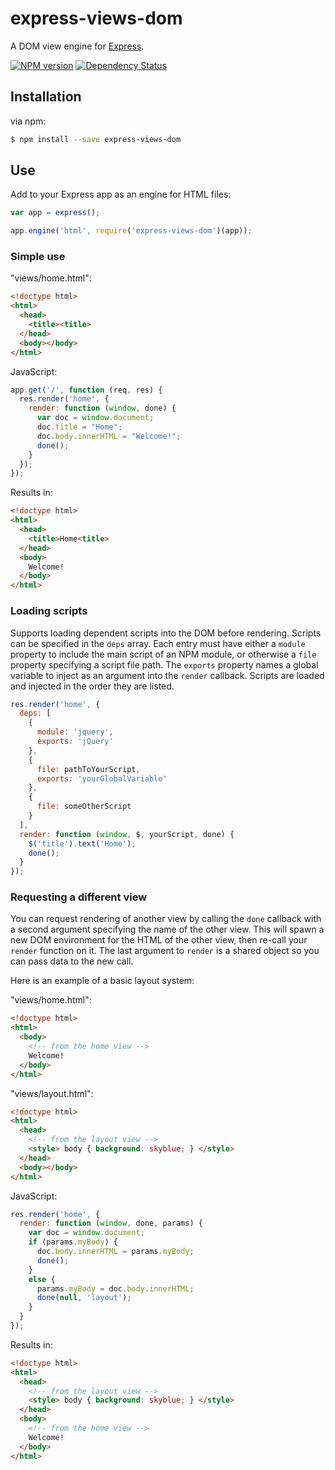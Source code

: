 express-views-dom
==========================

A DOM view engine for [Express](http://expressjs.com/).

[![NPM version](https://badge.fury.io/js/express-views-dom.png)](http://badge.fury.io/js/express-views-dom)
[![Dependency Status](https://david-dm.org/AndersDJohnson/express-views-dom.png)](https://david-dm.org/AndersDJohnson/express-views-dom)

## Installation

via npm:

```bash
$ npm install --save express-views-dom
```

## Use

Add to your Express app as an engine for HTML files:

```javascript
var app = express();

app.engine('html', require('express-views-dom')(app));
```

### Simple use

"views/home.html":
```html
<!doctype html>
<html>
  <head>
    <title><title>
  </head>
  <body></body>
</html>
```

JavaScript:
```javascript
app.get('/', function (req, res) {
  res.render('home', {
    render: function (window, done) {
      var doc = window.document;
      doc.title = "Home";
      doc.body.innerHTML = "Welcome!";
      done();
    }
  });
});

```

Results in:
```html
<!doctype html>
<html>
  <head>
    <title>Home<title>
  </head>
  <body>
    Welcome!
  </body>
</html>
```

### Loading scripts

Supports loading dependent scripts into the DOM before rendering.
Scripts can be specified in the `deps` array. Each entry must have either a `module` property to
include the main script of an NPM module, or otherwise a `file` property specifying a script file path.
The `exports` property names a global variable to inject as an argument into the `render` callback.
Scripts are loaded and injected in the order they are listed.

```javascript
res.render('home', {
  deps: [
    {
      module: 'jquery',
      exports: 'jQuery'
    },
    {
      file: pathToYourScript,
      exports: 'yourGlobalVariable'
    },
    {
      file: someOtherScript
    }
  ],
  render: function (window, $, yourScript, done) {
    $('title').text('Home');
    done();
  }
});
```

### Requesting a different view

You can request rendering of another view by calling the `done` callback
with a second argument specifying the name of the other view.
This will spawn a new DOM environment for the HTML of the other view,
then re-call your `render` function on it. The last argument to `render`
is a shared object so you can pass data to the new call.

Here is an example of a basic layout system:

"views/home.html":
```html
<!doctype html>
<html>
  <body>
    <!-- from the home view -->
    Welcome!
  </body>
</html>
```

"views/layout.html":
```html
<!doctype html>
<html>
  <head>
    <!-- from the layout view -->
    <style> body { background: skyblue; } </style>
  </head>
  <body></body>
</html>
```

JavaScript:
```javascript
res.render('home', {
  render: function (window, done, params) {
    var doc = window.document;
    if (params.myBody) {
      doc.body.innerHTML = params.myBody;
      done();
    }
    else {
      params.myBody = doc.body.innerHTML;
      done(null, 'layout');
    }
  }
});
```

Results in:
```html
<!doctype html>
<html>
  <head>
    <!-- from the layout view -->
    <style> body { background: skyblue; } </style>
  </head>
  <body>
    <!-- from the home view -->
    Welcome!
  </body>
</html>
```

